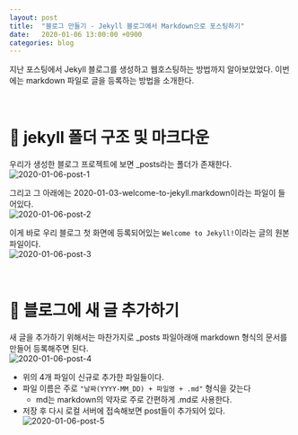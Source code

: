 ```yaml
---
layout: post
title:  "블로그 만들기 - Jekyll 블로그에서 Markdown으로 포스팅하기"
date:   2020-01-06 13:00:00 +0900
categories: blog
---
```


지난 포스팅에서 Jekyll 블로그를 생성하고 웹호스팅하는 방법까지 알아보았었다. 이번에는 markdown 파일로 글을 등록하는 방법을 소개한다.

<br>

# :gem: jekyll 폴더 구조 및 마크다운
우리가 생성한 블로그 프로젝트에 보면 _posts라는 폴더가 존재한다.
<br> ![2020-01-06-post-1]({{site.baseurl}}/assets/images/2020-01-06-post-1.jpg)

그리고 그 아래에는 2020-01-03-welcome-to-jekyll.markdown이라는 파일이 들어있다.
<br> ![2020-01-06-post-2]({{site.baseurl}}/assets/images/2020-01-06-post-2.jpg)

이게 바로 우리 블로그 첫 화면에 등록되어있는 `Welcome to Jekyll!`이라는 글의 원본 파일이다.
<br> ![2020-01-06-post-3]({{site.baseurl}}/assets/images/2020-01-06-post-3.jpg)

<br>

# :gem: 블로그에 새 글 추가하기
새 글을 추가하기 위해서는 마찬가지로 _posts 파일아래애 markdown 형식의 문서를 만들어 등록해주면 된다. <br>
![2020-01-06-post-4]({{site.baseurl}}/assets/images/2020-01-06-post-4.jpg)
- 위의 4개 파일이 신규로 추가한 파일들이다.
- 파일 이름은 주로 `"날짜(YYYY-MM_DD) + 파일명 + .md"` 형식을 갖는다
    - md는 markdown의 약자로 주로 간편하게 .md로 사용한다.
- 저장 후 다시 로컬 서버에 접속해보면 post들이 추가되어 있다.
    ![2020-01-06-post-5]({{site.baseurl}}/assets/images/2020-01-06-post-5.jpg)